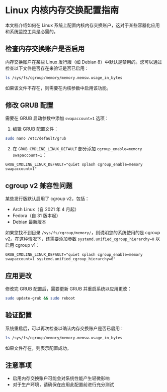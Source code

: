 # Linux 内核内存交换配置指南

本文档介绍如何在 Linux 系统上配置内核内存交换账户，这对于某些容器化应用和系统监控工具是必需的。

## 检查内存交换账户是否启用

内存交换账户在某些 Linux 发行版（如 Debian 8）中默认是禁用的。您可以通过检查以下文件是否存在来验证是否已启用：

```bash
ls /sys/fs/cgroup/memory/memory.memsw.usage_in_bytes
```

如果该文件不存在，则需要在内核参数中启用该功能。

## 修改 GRUB 配置

需要在 GRUB 启动参数中添加 `swapaccount=1` 选项：

1. 编辑 GRUB 配置文件：

```bash
sudo nano /etc/default/grub
```

2. 在 `GRUB_CMDLINE_LINUX_DEFAULT` 部分添加 `cgroup_enable=memory swapaccount=1`：

```
GRUB_CMDLINE_LINUX_DEFAULT="quiet splash cgroup_enable=memory swapaccount=1"
```

## cgroup v2 兼容性问题

某些发行版默认启用了 cgroup v2，包括：
- Arch Linux（自 2021 年 4 月起）
- Fedora（自 31 版本起）
- Debian 最新版本

如果您找不到目录 `/sys/fs/cgroup/memory/`，则说明您的系统使用的是 cgroup v2。在这种情况下，还需要添加参数 `systemd.unified_cgroup_hierarchy=0` 以启用 cgroup v1：

```
GRUB_CMDLINE_LINUX_DEFAULT="quiet splash cgroup_enable=memory swapaccount=1 systemd.unified_cgroup_hierarchy=0"
```

## 应用更改

修改完 GRUB 配置后，需要更新 GRUB 并重启系统以应用更改：

```bash
sudo update-grub && sudo reboot
```

## 验证配置

系统重启后，可以再次检查以确认内存交换账户是否已启用：

```bash
ls /sys/fs/cgroup/memory/memory.memsw.usage_in_bytes
```

如果文件存在，则表示配置成功。

## 注意事项

- 启用内存交换账户可能会对系统性能产生轻微影响
- 对于生产环境，请确保在应用此配置前进行充分测试

